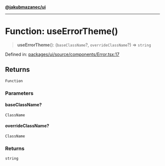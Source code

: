 [**@jakubmazanec/ui**](../README.md)

---

# Function: useErrorTheme()

> **useErrorTheme**(): (`baseClassName`?, `overrideClassName`?) => `string`

Defined in:
[packages/ui/source/components/Error.tsx:17](https://github.com/jakubmazanec/tools/blob/dcfb3b06be051bf99e23e7e35174b07af0f0fddd/packages/ui/source/components/Error.tsx#L17)

## Returns

`Function`

### Parameters

#### baseClassName?

`ClassName`

#### overrideClassName?

`ClassName`

### Returns

`string`
